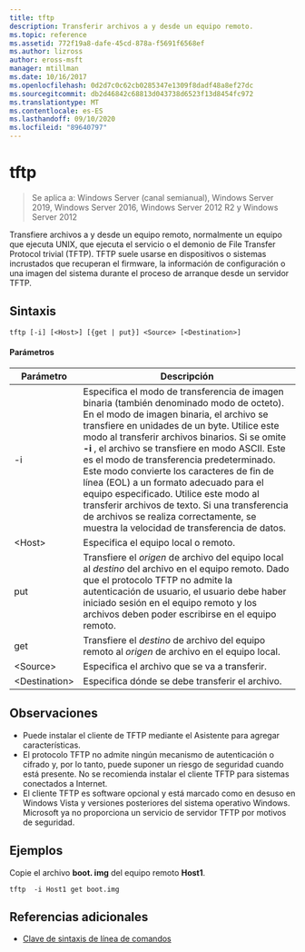 ```yaml
---
title: tftp
description: Transferir archivos a y desde un equipo remoto.
ms.topic: reference
ms.assetid: 772f19a8-dafe-45cd-878a-f5691f6568ef
ms.author: lizross
author: eross-msft
manager: mtillman
ms.date: 10/16/2017
ms.openlocfilehash: 0d2d7c0c62cb0285347e1309f8dadf48a8ef27dc
ms.sourcegitcommit: db2d46842c68813d043738d6523f13d8454fc972
ms.translationtype: MT
ms.contentlocale: es-ES
ms.lasthandoff: 09/10/2020
ms.locfileid: "89640797"
---
```

# <a name="tftp"></a>tftp

> Se aplica a: Windows Server (canal semianual), Windows Server 2019, Windows Server 2016, Windows Server 2012 R2 y Windows Server 2012

Transfiere archivos a y desde un equipo remoto, normalmente un equipo que ejecuta UNIX, que ejecuta el servicio o el demonio de File Transfer Protocol trivial (TFTP). TFTP suele usarse en dispositivos o sistemas incrustados que recuperan el firmware, la información de configuración o una imagen del sistema durante el proceso de arranque desde un servidor TFTP.

## <a name="syntax"></a>Sintaxis
```
tftp [-i] [<Host>] [{get | put}] <Source> [<Destination>]
```

#### <a name="parameters"></a>Parámetros
|Parámetro|Descripción|
|-------|--------|
|-i|Especifica el modo de transferencia de imagen binaria (también denominado modo de octeto). En el modo de imagen binaria, el archivo se transfiere en unidades de un byte. Utilice este modo al transferir archivos binarios. Si se omite **-i** , el archivo se transfiere en modo ASCII. Este es el modo de transferencia predeterminado. Este modo convierte los caracteres de fin de línea (EOL) a un formato adecuado para el equipo especificado. Utilice este modo al transferir archivos de texto. Si una transferencia de archivos se realiza correctamente, se muestra la velocidad de transferencia de datos.|
|\<Host\>|Especifica el equipo local o remoto.|
|put|Transfiere el *origen* de archivo del equipo local al *destino* del archivo en el equipo remoto. Dado que el protocolo TFTP no admite la autenticación de usuario, el usuario debe haber iniciado sesión en el equipo remoto y los archivos deben poder escribirse en el equipo remoto.|
|get|Transfiere el *destino* de archivo del equipo remoto al *origen* de archivo en el equipo local.|
|\<Source\>|Especifica el archivo que se va a transferir.|
|\<Destination\>|Especifica dónde se debe transferir el archivo.|

## <a name="remarks"></a>Observaciones
-   Puede instalar el cliente de TFTP mediante el Asistente para agregar características.
-   El protocolo TFTP no admite ningún mecanismo de autenticación o cifrado y, por lo tanto, puede suponer un riesgo de seguridad cuando está presente. No se recomienda instalar el cliente TFTP para sistemas conectados a Internet.
-   El cliente TFTP es software opcional y está marcado como en desuso en Windows Vista y versiones posteriores del sistema operativo Windows. Microsoft ya no proporciona un servicio de servidor TFTP por motivos de seguridad.

## <a name="examples"></a>Ejemplos
Copie el archivo **boot. img** del equipo remoto **Host1**.
```
tftp  -i Host1 get boot.img
```

## <a name="additional-references"></a>Referencias adicionales
- [Clave de sintaxis de línea de comandos](command-line-syntax-key.md)
